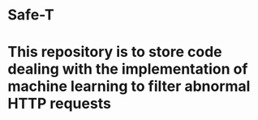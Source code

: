 # Safe-T
# This repository is to store code dealing with the implementation of machine learning to filter abnormal HTTP requests
